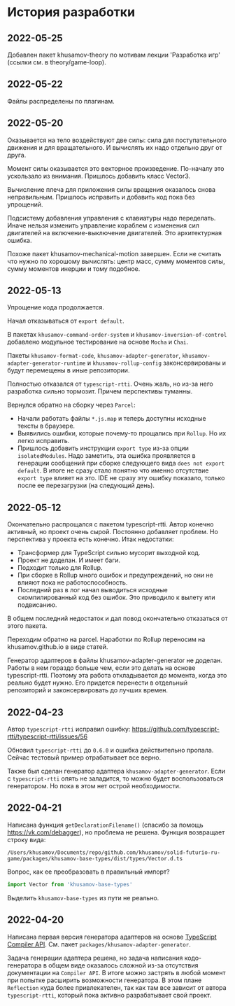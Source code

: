 История разработки
==================

2022-05-25
----------

Добавлен пакет khusamov-theory по мотивам лекции 'Разработка игр' (ссылки см. в theory/game-loop).

2022-05-22
----------

Файлы распределены по плагинам.

2022-05-20
----------

Оказывается на тело воздействуют две силы: сила для поступательного движения и для вращательного. 
И вычислять их надо отдельно друг от друга.

Момент силы оказывается это векторное произведение. По-началу это ускользало из внимания. 
Пришлось добавить класс Vector3.

Вычисление плеча для приложения силы вращения оказалось снова неправильным. Пришлось исправить
и добавить код пока без упрощений.

Подсистему добавления управления с клавиатуры надо переделать. Иначе нельзя изменить управление кораблем
с изменения сил двигателей на включение-выключение двигателей. Это архитектурная ошибка.

Похоже пакет khusamov-mechanical-motion завершен. Если не считать что нужно по хорошому вычислять:
центр масс, сумму моментов силы, сумму моментов инерции и тому подобное.

2022-05-13
----------

Упрощение кода продолжается.

Начал отказываться от `export default`.

В пакетах `khusamov-command-order-system` и `khusamov-inversion-of-control`
добавлено модульное тестирование на основе `Mocha` и `Chai`.

Пакеты `khusamov-format-code`, `khusamov-adapter-generator`, `khusamov-adapter-generator-runtime` и 
`khusamov-rollup-config` законсервированы и будут перемещены в иные репозитории.

Полностью отказался от `typescript-rtti`. Очень жаль, но из-за него разработка сильно тормозит. 
Причем перспективы туманны.

Вернулся обратно на сборку через `Parcel`:
- Начали работать файлы `*.js.map` и теперь доступны исходные тексты в браузере.
- Выявились ошибки, которые почему-то прощались при `Rollup`. Но их легко исправить.
- Пришлось добавить инструкции `export type` из-за опции `isolatedModules`. 
  Надо заметить, эта ошибка проявляется в генерации сообщений при сборке следующего вида `does not export default`. 
  В итоге не сразу стало понятно что именно отсутствие `export type` влияет на это.
  IDE не сразу эту ошибку показало, только после ее перезагрузки (на следующий день).


2022-05-12
----------

Окончательно распрощался с пакетом typescript-rtti. Автор конечно активный, но проект очень сырой.
Постоянно добавляет проблем. Но перспектива у проекта есть конечно. Итак недостатки:
- Трансформер для TypeScript сильно мусорит выходной код. 
- Проект не доделан. И имеет баги.
- Подходит только для Rollup. 
- При сборке в Rollup много ошибок и предупреждений, но они не влияют пока не работоспособность.
- Последний раз в лог начал выводиться исходные скомпилированный код без ошибок. Это приводило к вылету или подвисанию.

В общем последний недостаток и дал повод окончательно отказаться от этого пакета.

Переходим обратно на parcel. Наработки по Rollup переносим на khusamov.github.io в виде статей.

Генератор адаптеров в файлы khusamov-adapter-generator не доделан. Работы в нем гораздо больше чем, 
если это делать на основе typescript-rtti. Поэтому эта работа откладывается до момента, когда это реально
будет нужно. Его придется перенести в отдельный репозиторий и законсервировать до лучших времен.

2022-04-23
----------

Автор `typescript-rtti` исправил ошибку: https://github.com/typescript-rtti/typescript-rtti/issues/56

Обновил `typescript-rtti` до `0.6.0` и ошибка действительно пропала. Сейчас тестовый пример отрабатывает все верно.

Также был сделан генератор адаптера `khusamov-adapter-generator`. Если с `typescript-rtti` опять не заладится,
то можно будет воспользоваться генератором. Но пока в этом нет острой необходимости.

2022-04-21
----------

Написана функция `getDeclarationFilename()` (спасибо за помощь https://vk.com/debagger), 
но проблема не решена.
Функция возвращает строку вида:

```
/Users/khusamov/Documents/repo/github.com/khusamov/solid-futurio-ru-game/packages/khusamov-base-types/dist/types/Vector.d.ts
```

Вопрос, как ее преобразовать в правильный импорт?

```typescript
import Vector from 'khusamov-base-types'
```

Выделить `khusamov-base-types` из пути не реально.


2022-04-20
----------

Написана первая версия генератора адаптеров на основе [TypeScript Compiler API][compiler]. 
См. пакет `packages/khusamov-adapter-generator`.

Задача генерации адаптера решена, но задача написания кодо-генератора в общем виде оказалось 
сложной из-за отсутствия документации на `Compiler API`. В итоге можно застрять в любой момент
при попытке расширить возможности генератора. В этом плане `Reflection` куда более привлекателен,
так как там все зависит от автора `typescript-rtti`, который пока активно разрабатывает свой проект.

[compiler]: https://github.com/Microsoft/TypeScript/wiki/Using-the-Compiler-API